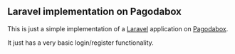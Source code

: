 ## Laravel implementation on Pagodabox

This is just a simple implementation of a [Laravel](http://laravel.com) application on [Pagodabox](http://www.pagodabox.com/).

It just has a very basic login/register functionality.
